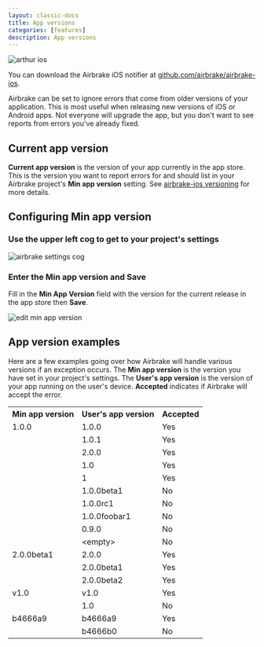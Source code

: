 ```yaml
---
layout: classic-docs
title: App versions
categories: [features]
description: App versions
---
```


![arthur ios](/docs/assets/img/docs/arthur_ios.jpeg)

You can download the Airbrake iOS notifier at [github.com/airbrake/airbrake-ios](https://github.com/airbrake/airbrake-ios**).

Airbrake can be set to ignore errors that come from older versions of your
application. This is most useful when releasing new versions of iOS or Android
apps. Not everyone will upgrade the app, but you don't want to see reports
from errors you've already fixed.

## Current app version
**Current app version** is the version of your app currently in the app store.
This is the version you want to report errors for and should list in your
Airbrake project's **Min app version** setting. See [airbrake-ios
versioning](https://github.com/airbrake/airbrake-ios#versioning) for more
details.

## Configuring **Min app version**

### Use the **upper left cog** to get to your project's settings

![airbrake settings cog](/docs/assets/img/docs/airbrake/settings_cog.png)

### Enter the **Min app version** and **Save**
Fill in the **Min App Version** field with the version for the current
release in the app store then **Save**.

![edit min app version](/docs/assets/img/docs/edit_min_app_version.png)

## **App version** examples

Here are a few examples going over how Airbrake will handle various versions if
an exception occurs.
The **Min app version** is the version you have set in your project's settings.
The **User's app version** is the version of your app running on the user's device.
**Accepted** indicates if Airbrake will accept the error.

<table>
  <tbody>
    <tr>
      <th>Min app version</th>
      <th>User's app version</th>
      <th>Accepted</th>
    </tr>
    <tr>
      <td>1.0.0</td>
      <td>1.0.0</td>
      <td>Yes</td>
    </tr>
    <tr>
      <td></td>
      <td>1.0.1</td>
      <td>Yes</td>
    </tr>
    <tr>
      <td></td>
      <td>2.0.0</td>
      <td>Yes</td>
    </tr>
    <tr>
      <td></td>
      <td>1.0</td>
      <td>Yes</td>
    </tr>
    <tr>
      <td></td>
      <td>1</td>
      <td>Yes</td>
    </tr>
    <tr>
      <td></td>
      <td>1.0.0beta1</td>
      <td>No</td>
    </tr>
    <tr>
      <td></td>
      <td>1.0.0rc1</td>
      <td>No</td>
    </tr>
    <tr>
      <td></td>
      <td>1.0.0foobar1</td>
      <td>No</td>
    </tr>
    <tr>
      <td></td>
      <td>0.9.0</td>
      <td>No</td>
    </tr>
    <tr>
      <td></td>
      <td>&lt;empty&gt;</td>
      <td>No</td>
    </tr>
    <tr>
      <td>2.0.0beta1</td>
      <td>2.0.0</td>
      <td>Yes</td>
    </tr>
    <tr>
      <td></td>
      <td>2.0.0beta1</td>
      <td>Yes</td>
    </tr>
    <tr>
      <td></td>
      <td>2.0.0beta2</td>
      <td>Yes</td>
    </tr>
    <tr>
      <td>v1.0</td>
      <td>v1.0</td>
      <td>Yes</td>
    </tr>
    <tr>
      <td></td>
      <td>1.0</td>
      <td>No</td>
    </tr>
    <tr>
      <td>b4666a9</td>
      <td>b4666a9</td>
      <td>Yes</td>
    </tr>
    <tr>
      <td></td>
      <td>b4666b0</td>
      <td>No</td>
    </tr>
  </tbody>
</table>
